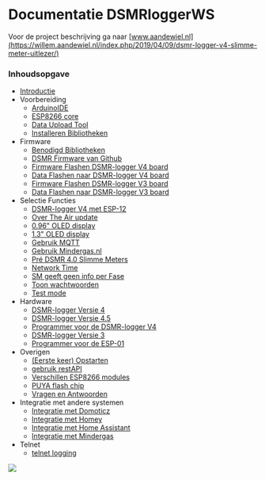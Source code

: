 # Documentatie DSMRloggerWS

Voor de project beschrijving ga naar [www.aandewiel.nl](https://willem.aandewiel.nl/index.php/2019/04/09/dsmr-logger-v4-slimme-meter-uitlezer/)

### Inhoudsopgave <a id="inhoudsopgave"></a>

* [Introductie](introductie.md)
* Voorbereiding
  * [ArduinoIDE](voorbereiding/installatie_arduinoide.md)
  * [ESP8266 core](voorbereiding/installatie-esp8266-core.md)
  * [Data Upload Tool](voorbereiding/installatie-data-upload-tool.md)
  * [Installeren Bibliotheken](voorbereiding/installatie-bibliotheken.md)
* Firmware
  * [Benodigd Bibliotheken](firmware/benodigde-bibliotheken.md#benodigde-bibliotheken)
  * [DSMR Firmware van Github](firmware/clonen_firmware.md#clonen-firmware)
  * [Firmware Flashen DSMR-logger V4 board](firmware/uploadfirmware-v4.md)
  * [Data Flashen naar DSMR-logger V4 board](firmware/uploaddatamap_v4.md)
  * [Firmware Flashen DSMR-logger V3 board](firmware/uploadfirmware_v3.md)
  * [Data Flashen naar DSMR-logger V3 board](firmware/uploaddatamap_v3.md)
* Selectie Functies
  * [DSMR-logger V4 met ESP-12](overzicht_functies/is_esp12.md)
  * [Over The Air update](overzicht_functies/use_update_server.md)
  * [0.96" OLED display](overzicht_functies/has_oled_ssd1306.md)
  * [1.3" OLED display](overzicht_functies/has_oled_sh1106.md)
  * [Gebruik MQTT](overzicht_functies/use_mqtt.md)
  * [Gebruik Mindergas.nl](overzicht_functies/use-mindergas.md)
  * [Pré DSMR 4.0 Slimme Meters](overzicht_functies/use_pre40_protocol.md)
  * [Network Time](overzicht_functies/use_network_time.md)
  * [SM geeft geen info per Fase](overzicht_functies/sm-has_no_fase_info.md)
  * [Toon wachtwoorden](overzicht_functies/show-passowrds.md)
  * [Test mode](overzicht_functies/has_no_meter.md)
* Hardware
  * [DSMR-logger Versie 4](hardware/hardware_v4.md)
  * [DSMR-logger Versie 4.5](hardware/hardware-v4.5.md)
  * [Programmer voor de DSMR-logger V4](hardware/hardware-v4-programmer.md)
  * [DSMR-logger Versie 3](hardware/hardware_v3.md)
  * [Programmer voor de ESP-01](hardware/hardware_v3_programmer.md)
* Overigen
  * [\(Eerste keer\) Opstarten](overigen/opstarten.md)
  * [gebruik restAPI](overigen/restapi.md)
  * [Verschillen ESP8266 modules](overigen/verschillen_esp8266.md)
  * [PUYA flash chip](overigen/puya-patch.md)
  * [Vragen en Antwoorden](overigen/vragen-en-antwoorden.md)
* Integratie met andere systemen
  * [Integratie met Domoticz](integratie-met-andere-systemen/integratie_domoticz.md)
  * [Integratie met Homey](integratie-met-andere-systemen/integratie_homey.md)
  * [Integratie met Home Assistant](integratie-met-andere-systemen/integratie_hassio.md)
  * [Integratie met Mindergas](integratie-met-andere-systemen/integratie-mindergas.md)
* Telnet
  * [telnet logging](telnet.md)

![](https://mrwheel.github.io/DSMRloggerWS/img/TabelActueel.png)

